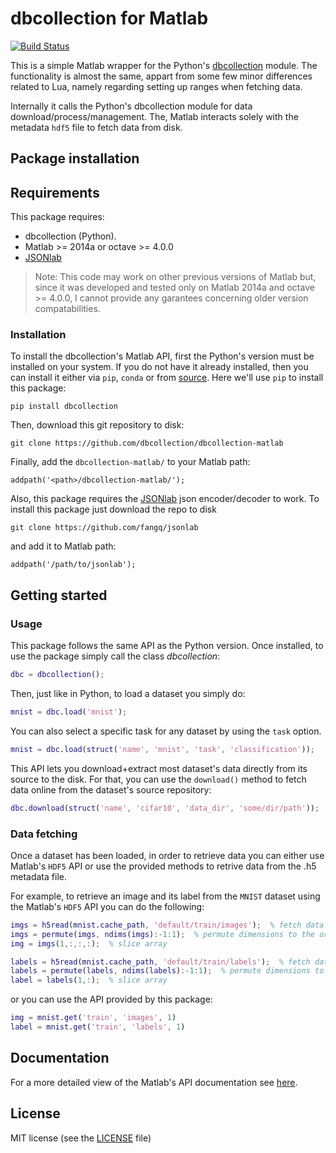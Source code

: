 # dbcollection for Matlab

[![Build Status](https://travis-ci.org/dbcollection/dbcollection-matlab.svg?branch=master)](https://travis-ci.org/dbcollection/dbcollection-matlab)

This is a simple Matlab wrapper for the Python's [dbcollection](https://github.com/dbcollection/dbcollection) module. The functionality is almost the same, appart from some few minor differences related to Lua, namely regarding setting up ranges when fetching data.

Internally it calls the Python's dbcollection module for data download/process/management. The, Matlab interacts solely with the metadata `hdf5` file to fetch data from disk.


## Package installation

## Requirements

This package requires:

- dbcollection (Python).
- Matlab >= 2014a or octave >= 4.0.0
- [JSONlab](https://github.com/fangq/jsonlab)

> Note: This code may work on other previous versions of Matlab but, since it was developed and tested only on Matlab 2014a and octave >= 4.0.0, I cannot provide any garantees concerning older version compatabilities.


### Installation

To install the dbcollection's Matlab API, first the Python's version must be installed on your system. If you do not have it already installed, then you can install it either via `pip`, `conda` or from [source](https://github.com/dbcollection/dbcollection#package-installation). Here we'll use `pip` to install this package:

```
pip install dbcollection
```

Then, download this git repository to disk:

```
git clone https://github.com/dbcollection/dbcollection-matlab
```

Finally, add the `dbcollection-matlab/` to your Matlab path:

```
addpath('<path>/dbcollection-matlab/');
```


Also, this package requires the [JSONlab](https://github.com/fangq/jsonlab) json encoder/decoder to work. To install this package just download the repo to disk

```
git clone https://github.com/fangq/jsonlab
```

and add it to Matlab path:

```
addpath('/path/to/jsonlab');
```


## Getting started

### Usage

This package follows the same API as the Python version. Once installed, to use the package simply call the class *dbcollection*:

```matlab
dbc = dbcollection();
```

Then, just like in Python, to load a dataset you simply do:

```matlab
mnist = dbc.load('mnist');
```

You can also select a specific task for any dataset by using the `task` option.

```matlab
mnist = dbc.load(struct('name', 'mnist', 'task', 'classification'));
```

This API lets you download+extract most dataset's data directly from its source to the disk. For that, you can use the `download()` method to fetch data online from the dataset's source repository:

```matlab
dbc.download(struct('name', 'cifar10', 'data_dir', 'some/dir/path'));
```

### Data fetching

Once a dataset has been loaded, in order to retrieve data
you can either use Matlab's `HDF5` API or use the provided
methods to retrive data from the .h5 metadata file.

For example, to retrieve an image and its label from the `MNIST` dataset using the Matlab's `HDF5` API you can do the following:

```matlab
imgs = h5read(mnist.cache_path, 'default/train/images');  % fetch data
imgs = permute(imgs, ndims(imgs):-1:1);  % permute dimensions to the original format
img = imgs(1,:,:,:);  % slice array

labels = h5read(mnist.cache_path, 'default/train/labels');  % fetch data
labels = permute(labels, ndims(labels):-1:1);  % permute dimensions to the original format
label = labels(1,:);  % slice array
```

or you can use the API provided by this package:

```matlab
img = mnist.get('train', 'images', 1)
label = mnist.get('train', 'labels', 1)
```


## Documentation

For a more detailed view of the Matlab's API documentation see [here](DOCUMENTATION.md#db.documentation).


## License

MIT license (see the [LICENSE](LICENSE) file)